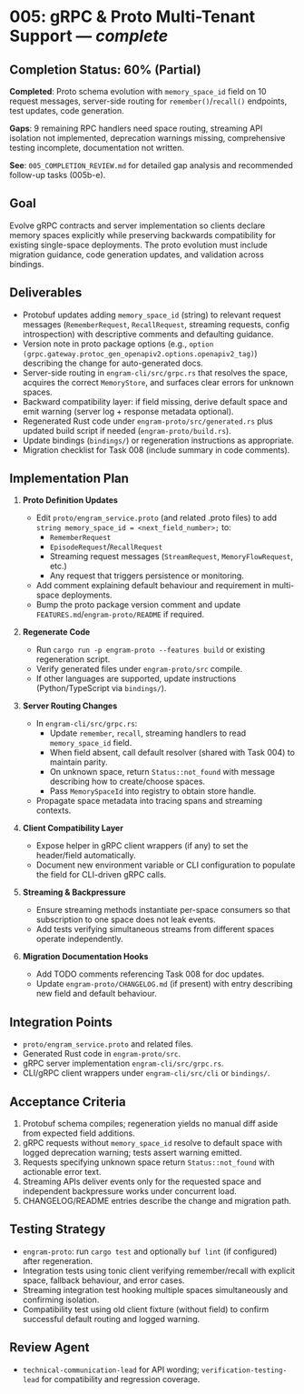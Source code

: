 # 005: gRPC & Proto Multi-Tenant Support — _complete_

## Completion Status: 60% (Partial)

**Completed**: Proto schema evolution with `memory_space_id` field on 10 request messages, server-side routing for `remember()`/`recall()` endpoints, test updates, code generation.

**Gaps**: 9 remaining RPC handlers need space routing, streaming API isolation not implemented, deprecation warnings missing, comprehensive testing incomplete, documentation not written.

**See**: `005_COMPLETION_REVIEW.md` for detailed gap analysis and recommended follow-up tasks (005b-e).

## Goal
Evolve gRPC contracts and server implementation so clients declare memory spaces explicitly while preserving backwards compatibility for existing single-space deployments. The proto evolution must include migration guidance, code generation updates, and validation across bindings.

## Deliverables
- Protobuf updates adding `memory_space_id` (string) to relevant request messages (`RememberRequest`, `RecallRequest`, streaming requests, config introspection) with descriptive comments and defaulting guidance.
- Version note in proto package options (e.g., `option (grpc.gateway.protoc_gen_openapiv2.options.openapiv2_tag)`) describing the change for auto-generated docs.
- Server-side routing in `engram-cli/src/grpc.rs` that resolves the space, acquires the correct `MemoryStore`, and surfaces clear errors for unknown spaces.
- Backward compatibility layer: if field missing, derive default space and emit warning (server log + response metadata optional).
- Regenerated Rust code under `engram-proto/src/generated.rs` plus updated build script if needed (`engram-proto/build.rs`).
- Update bindings (`bindings/`) or regeneration instructions as appropriate.
- Migration checklist for Task 008 (include summary in code comments).

## Implementation Plan

1. **Proto Definition Updates**
   - Edit `proto/engram_service.proto` (and related .proto files) to add `string memory_space_id = <next_field_number>;` to:
     - `RememberRequest`
     - `EpisodeRequest`/`RecallRequest`
     - Streaming request messages (`StreamRequest`, `MemoryFlowRequest`, etc.)
     - Any request that triggers persistence or monitoring.
   - Add comment explaining default behaviour and requirement in multi-space deployments.
   - Bump the proto package version comment and update `FEATURES.md`/`engram-proto/README` if required.

2. **Regenerate Code**
   - Run `cargo run -p engram-proto --features build` or existing regeneration script.
   - Verify generated files under `engram-proto/src` compile.
   - If other languages are supported, update instructions (Python/TypeScript via `bindings/`).

3. **Server Routing Changes**
   - In `engram-cli/src/grpc.rs`:
     - Update `remember`, `recall`, streaming handlers to read `memory_space_id` field.
     - When field absent, call default resolver (shared with Task 004) to maintain parity.
     - On unknown space, return `Status::not_found` with message describing how to create/choose spaces.
     - Pass `MemorySpaceId` into registry to obtain store handle.
   - Propagate space metadata into tracing spans and streaming contexts.

4. **Client Compatibility Layer**
   - Expose helper in gRPC client wrappers (if any) to set the header/field automatically.
   - Document new environment variable or CLI configuration to populate the field for CLI-driven gRPC calls.

5. **Streaming & Backpressure**
   - Ensure streaming methods instantiate per-space consumers so that subscription to one space does not leak events.
   - Add tests verifying simultaneous streams from different spaces operate independently.

6. **Migration Documentation Hooks**
   - Add TODO comments referencing Task 008 for doc updates.
   - Update `engram-proto/CHANGELOG.md` (if present) with entry describing new field and default behaviour.

## Integration Points
- `proto/engram_service.proto` and related files.
- Generated Rust code in `engram-proto/src`.
- gRPC server implementation `engram-cli/src/grpc.rs`.
- CLI/gRPC client wrappers under `engram-cli/src/cli` or `bindings/`.

## Acceptance Criteria
1. Protobuf schema compiles; regeneration yields no manual diff aside from expected field additions.
2. gRPC requests without `memory_space_id` resolve to default space with logged deprecation warning; tests assert warning emitted.
3. Requests specifying unknown space return `Status::not_found` with actionable error text.
4. Streaming APIs deliver events only for the requested space and independent backpressure works under concurrent load.
5. CHANGELOG/README entries describe the change and migration path.

## Testing Strategy
- `engram-proto`: run `cargo test` and optionally `buf lint` (if configured) after regeneration.
- Integration tests using tonic client verifying remember/recall with explicit space, fallback behaviour, and error cases.
- Streaming integration test hooking multiple spaces simultaneously and confirming isolation.
- Compatibility test using old client fixture (without field) to confirm successful default routing and logged warning.

## Review Agent
- `technical-communication-lead` for API wording; `verification-testing-lead` for compatibility and regression coverage.
